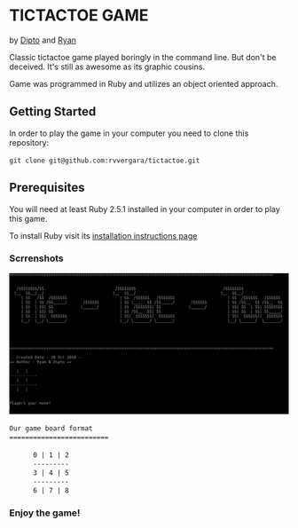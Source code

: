 # TICTACTOE GAME

by [Dipto](https://github.com/dipto0321) and [Ryan](https://github.com/rvvergara)

Classic tictactoe game played boringly in the command line. But don't be deceived. It's still as awesome as its graphic cousins.

Game was programmed in Ruby and utilizes an object oriented approach.

## Getting Started

In order to play the game in your computer you need to clone this repository:

`git clone git@github.com:rvvergara/tictactoe.git`

## Prerequisites

You will need at least Ruby 2.5.1 installed in your computer in order to play this game.

To install Ruby visit its [installation instructions page](https://www.ruby-lang.org/en/documentation/)

### Scrrenshots

![Tic-Tac-Toe](image.png "Terminal View")

```
Our game board format
=========================

      0 | 1 | 2
      ---------
      3 | 4 | 5
      ---------
      6 | 7 | 8
```

### Enjoy the game!
